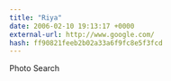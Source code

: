 ```yaml
---
title: "Riya"
date: 2006-02-10 19:13:17 +0000
external-url: http://www.google.com/
hash: ff90821feeb2b02a33a6f9fc8e5f3fcd
---
```


Photo Search
